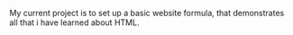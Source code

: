 My current project is to set up a basic website formula, that demonstrates all that i have learned about HTML.